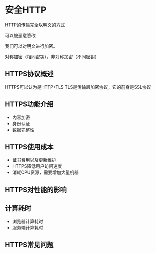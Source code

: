 # 安全HTTP

HTTP的传输完全以明文的方式

可以被恶意篡改

我们可以对明文进行加密。

对称加密（相同密钥），非对称加密（不同密钥）

## HTTPS协议概述

HTTPS可以认为是HTTP+TLS
TLS是传输层加密协议，它的前身是SSL协议

## HTTPS功能介绍

- 内容加密
- 身份认证
- 数据完整性

## HTTPS使用成本

- 证书费用以及更新维护
- HTTPS降低用户访问速度
- 消耗CPU资源，需要增加大量机器

## HTTPS对性能的影响

## 计算耗时

- 浏览器计算耗时
- 服务端计算耗时

## HTTPS常见问题

